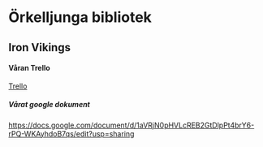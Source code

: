 # Örkelljunga bibliotek

## Iron Vikings


#### Våran Trello

[Trello](https://trello.com/b/vMdYu8fw/ironvikings)


##### Vårat google dokument
https://docs.google.com/document/d/1aVRjN0pHVLcREB2GtDlpPt4brY6-rPQ-WKAyhdoB7qs/edit?usp=sharing



